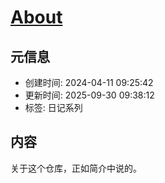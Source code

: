 # [About](https://github.com/bingdu748/Laboratory_of_Mad_Scientist/issues/1)

## 元信息

- 创建时间: 2024-04-11 09:25:42
- 更新时间: 2025-09-30 09:38:12
- 标签: 日记系列

## 内容

关于这个仓库，正如简介中说的。
